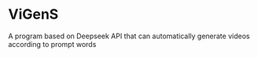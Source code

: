 # ViGenS
A program based on Deepseek API that can automatically generate videos according to prompt words
